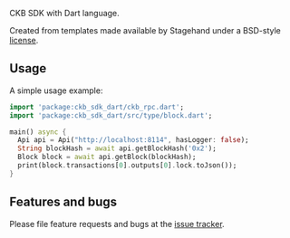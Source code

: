 CKB SDK with Dart language.

Created from templates made available by Stagehand under a BSD-style
[license](https://github.com/dart-lang/stagehand/blob/master/LICENSE).

## Usage

A simple usage example:

```dart
import 'package:ckb_sdk_dart/ckb_rpc.dart';
import 'package:ckb_sdk_dart/src/type/block.dart';

main() async {
  Api api = Api("http://localhost:8114", hasLogger: false);
  String blockHash = await api.getBlockHash('0x2');
  Block block = await api.getBlock(blockHash);
  print(block.transactions[0].outputs[0].lock.toJson());
}
```

## Features and bugs

Please file feature requests and bugs at the [issue tracker][tracker].

[tracker]: http://example.com/issues/replaceme
